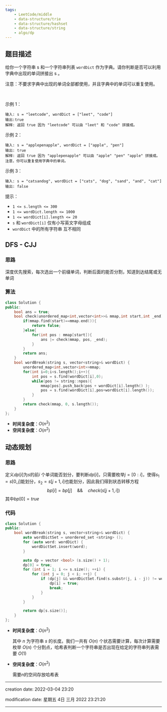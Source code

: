 ```yaml
---
tags:
	- LeetCode/middle
	- data-structure/trie
	- data-structure/hashset
	- data-structure/string 
	- algo/dp
---
```


## 题目描述
给你一个字符串 s 和一个字符串列表 `wordDict` 作为字典。请你判断是否可以利用字典中出现的单词拼接出 s 。

注意：不要求字典中出现的单词全部都使用，并且字典中的单词可以重复使用。

 

示例 1：
```
输入: s = "leetcode", wordDict = ["leet", "code"]
输出:true
解释: 返回 true 因为 "leetcode" 可以由 "leet" 和 "code" 拼接成。
```

示例 2：
```
输入: s = "applepenapple", wordDict = ["apple", "pen"]
输出: true
解释: 返回 true 因为 "applepenapple" 可以由 "apple" "pen" "apple" 拼接成。注意，你可以重复使用字典中的单词。
```

示例 3：
```
输入: s = "catsandog", wordDict = ["cats", "dog", "sand", "and", "cat"]
输出: false
```

提示：
- `1 <= s.length <= 300`
- `1 <= wordDict.length <= 1000`
- `1 <= wordDict[i].length <= 20`
- `s` 和 `wordDict[i]` 仅有小写英文字母组成
- `wordDict` 中的所有字符串 互不相同

## DFS  - CJJ
### 思路
深度优先搜索，每次选出一个前缀单词，判断后面的能否分割，知道到达结尾或无单词

### 算法
```C++
class Solution {
public:
    bool ans = true;
    bool check(unordered_map<int,vector<int>>& mmap,int start,int _end){
        if(mmap.find(start)==mmap.end()){
            return false;
        }else{
            for(int pos : mmap[start]){
                ans |= check(mmap, pos, _end);
            }
        }
        return ans;
    }
    bool wordBreak(string s, vector<string>& wordDict) {
        unordered_map<int,vector<int>>mmap;
        for(int i=0;i<s.length();i++){
            int pos = s.find(wordDict[i],0);
            while(pos != string::npos){
                mmap[pos].push_back(pos + wordDict[i].length() );
                pos = s.find(wordDict[i],pos+wordDict[i].length());    
            }
        }
        return check(mmap, 0, s.length());
    }
};
```
- **时间复杂度**：$O(n^2)$
- **空间复杂度**：$O(n^2)$
## 动态规划
### 思路
定义$dp[i]$为$s$的前$i$ 个单词能否划分，要判断$dp[i]$，只需要枚举$j=[0:i]$，使得$s_1 = s[0,j]$能划分，$s_2 = s[j+1,i]$也能划分，因此我们得到状态转移方程
$$
bp[i] = bp[j] \quad \&\& \quad check(s[j+1,i])
$$
其中$bp[0]=true$

### 代码
```C++
class Solution {
public:
    bool wordBreak(string s, vector<string>& wordDict) {
        auto wordDictSet = unordered_set <string> ();
        for (auto word: wordDict) {
            wordDictSet.insert(word);
        }

        auto dp = vector <bool> (s.size() + 1);
        dp[0] = true;
        for (int i = 1; i <= s.size(); ++i) {
            for (int j = 0; j < i; ++j) {
                if (dp[j] && wordDictSet.find(s.substr(j, i - j)) != wordDictSet.end()) {
                    dp[i] = true;
                    break;
                }
            }
        }

        return dp[s.size()];
    }
};
```
- **时间复杂度**：$O(n^2)$

	其中 $n$ 为字符串 $s$ 的长度。我们一共有 $O(n)$ 个状态需要计算，每次计算需要枚举 $O(n)$ 个分割点，哈希表判断一个字符串是否出现在给定的字符串列表需要 $O(1)$
- **空间复杂度**：$O(n^2)$

	需要$n$的空间存放哈希表



---
creation date: 2022-03-04 23:20

modification date: 星期五 4日 三月 2022 23:21:20

---
